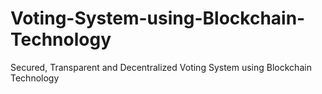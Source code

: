 # Voting-System-using-Blockchain-Technology
Secured, Transparent and Decentralized Voting System using Blockchain Technology
